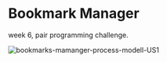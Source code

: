# Bookmark Manager

week 6, pair programming challenge.


![bookmarks-mamanger-process-modell-US1](https://user-images.githubusercontent.com/74785447/122811831-db54ec00-d2c8-11eb-900f-e1e9f0f13089.png)
